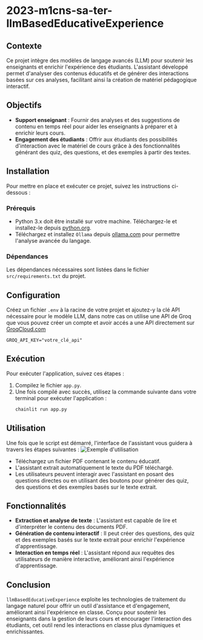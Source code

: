 # 2023-m1cns-sa-ter-llmBasedEducativeExperience
## Contexte
Ce projet intègre des modèles de langage avancés (LLM) pour soutenir les enseignants et enrichir l'expérience des étudiants. L'assistant développé permet d'analyser des contenus éducatifs et de générer des interactions basées sur ces analyses, facilitant ainsi la création de matériel pédagogique interactif.

## Objectifs
- **Support enseignant** : Fournir des analyses et des suggestions de contenu en temps réel pour aider les enseignants à préparer et à enrichir leurs cours.
- **Engagement des étudiants** : Offrir aux étudiants des possibilités d'interaction avec le matériel de cours grâce à des fonctionnalités générant des quiz, des questions, et des exemples à partir des textes.

## Installation
Pour mettre en place et exécuter ce projet, suivez les instructions ci-dessous :

### Prérequis
- Python 3.x doit être installé sur votre machine. Téléchargez-le et installez-le depuis [python.org](https://www.python.org/downloads/).
- Téléchargez et installez `Ollama` depuis [ollama.com](https://ollama.com/) pour permettre l'analyse avancée du langage.

### Dépendances
Les dépendances nécessaires sont listées dans le fichier `src/requirements.txt` du projet.
## Configuration
Créez un fichier `.env` à la racine de votre projet et ajoutez-y la clé API nécessaire pour le modèle LLM, dans notre cas on utilise une API de Groq que vous pouvez créer un compte et avoir accés a une API directement sur [GroqCloud.com](https://console.groq.com/)
```plaintext
GROQ_API_KEY="votre_clé_api"
```
## Exécution

Pour exécuter l'application, suivez ces étapes :

1. Compilez le fichier `app.py`.
2. Une fois compilé avec succès, utilisez la commande suivante dans votre terminal pour exécuter l'application :
   ```bash
   chainlit run app.py
## Utilisation

Une fois que le script est démarré, l'interface de l'assistant vous guidera à travers les étapes suivantes :
![Exemple d'utilisation](C:/Users/DJELLOUDI/Pictures/capture.png)
- Téléchargez un fichier PDF contenant le contenu éducatif.
- L'assistant extrait automatiquement le texte du PDF téléchargé.
- Les utilisateurs peuvent interagir avec l'assistant en posant des questions directes ou en utilisant des boutons pour générer des quiz, des questions et des exemples basés sur le texte extrait.

## Fonctionnalités

- **Extraction et analyse de texte** : L'assistant est capable de lire et d'interpréter le contenu des documents PDF.
- **Génération de contenu interactif** : Il peut créer des questions, des quiz et des exemples basés sur le texte extrait pour enrichir l'expérience d'apprentissage.
- **Interaction en temps réel** : L'assistant répond aux requêtes des utilisateurs de manière interactive, améliorant ainsi l'expérience d'apprentissage.
## Conclusion

`llmBasedEducativeExperience` exploite les technologies de traitement du langage naturel pour offrir un outil d'assistance et d'engagement, améliorant ainsi l'expérience en classe. Conçu pour soutenir les enseignants dans la gestion de leurs cours et encourager l'interaction des étudiants, cet outil rend les interactions en classe plus dynamiques et enrichissantes.


